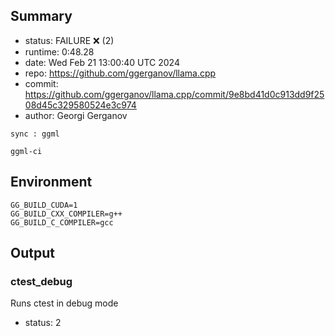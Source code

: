 ## Summary

- status:  FAILURE ❌ (2)
- runtime: 0:48.28
- date:    Wed Feb 21 13:00:40 UTC 2024
- repo:    https://github.com/ggerganov/llama.cpp
- commit:  https://github.com/ggerganov/llama.cpp/commit/9e8bd41d0c913dd9f2508d45c329580524e3c974
- author:  Georgi Gerganov
```
sync : ggml

ggml-ci
```

## Environment

```
GG_BUILD_CUDA=1
GG_BUILD_CXX_COMPILER=g++
GG_BUILD_C_COMPILER=gcc
```

## Output

### ctest_debug

Runs ctest in debug mode
- status: 2
```

```

